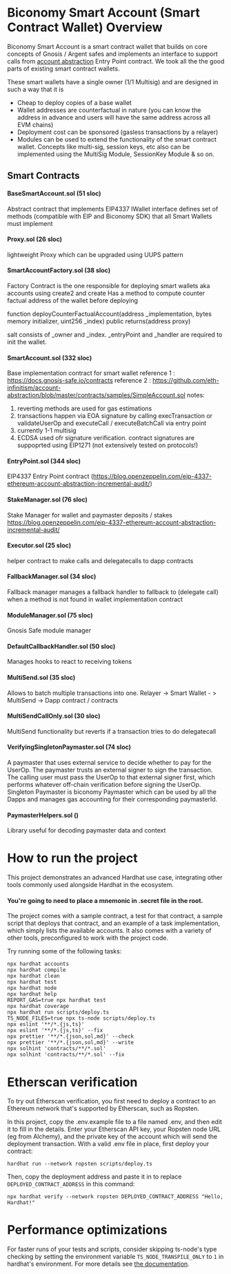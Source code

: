 
# Biconomy Smart Account (Smart Contract Wallet) Overview

Biconomy Smart Account is a smart contract wallet that builds on core concepts of Gnosis / Argent safes and implements an interface to support calls from [account abstraction](https://eips.ethereum.org/EIPS/eip-4337) Entry Point contract. We took all the the good parts of existing smart contract wallets. 

These smart wallets have a single owner (1/1 Multisig) and are designed in such a way that it is

- Cheap to deploy copies of a base wallet
- Wallet addresses are counterfactual in nature (you can know the address in advance and users will have the same address across all EVM chains)
- Deployment cost can be sponsored (gasless transactions by a relayer)
- Modules can be used to extend the functionality of the smart contract wallet. Concepts like multi-sig, session keys, etc also can be implemented using the MultiSig Module, SessionKey Module & so on.

## Smart Contracts

#### BaseSmartAccount.sol (51 sloc)
Abstract contract that implements EIP4337 IWallet interface 
defines set of methods (compatible with EIP and Biconomy SDK) that all Smart Wallets must implement

#### Proxy.sol (26 sloc)
lightweight Proxy which can be upgraded using UUPS pattern

#### SmartAccountFactory.sol (38 sloc)
Factory Contract is the one responsible for deploying smart wallets aka accounts using create2 and create
Has a method to compute counter factual address of the wallet before deploying

function deployCounterFactualAccount(address _implementation, bytes memory initializer, uint256 _index) public returns(address proxy)

salt consists of _owner and _index. _entryPoint and _handler are required to init the wallet. 

#### SmartAccount.sol (332 sloc)
Base implementation contract for smart wallet
reference 1 : https://docs.gnosis-safe.io/contracts
reference 2 : https://github.com/eth-infinitism/account-abstraction/blob/master/contracts/samples/SimpleAccount.sol
notes: 
1) reverting methods are used for gas estimations
2) transactions happen via EOA signature by calling execTransaction or validateUserOp and executeCall / executeBatchCall via entry point
3) currently 1-1 multisig
4) ECDSA used ofr signature verification. contract signatures are suppoprted using EIP1271 (not extensively tested on protocols!)

#### EntryPoint.sol (344 sloc)
EIP4337 Entry Point contract (https://blog.openzeppelin.com/eip-4337-ethereum-account-abstraction-incremental-audit/)

#### StakeManager.sol (76 sloc)
Stake Manager for wallet and paymaster deposits / stakes
https://blog.openzeppelin.com/eip-4337-ethereum-account-abstraction-incremental-audit/

#### Executor.sol (25 sloc)
helper contract to make calls and delegatecalls to dapp contracts
#### FallbackManager.sol (34 sloc)
Fallback manager manages a fallback handler to fallback to (delegate call) when a method is not found in wallet implementation contract
#### ModuleManager.sol (75 sloc)
Gnosis Safe module manager
#### DefaultCallbackHandler.sol (50 sloc)
Manages hooks to react to receiving tokens

#### MultiSend.sol (35 sloc)
Allows to batch multiple transactions into one. Relayer -> Smart Wallet - > MultiSend -> Dapp contract / contracts

#### MultiSendCallOnly.sol (30 sloc)
MultiSend functionality but reverts if a transaction tries to do delegatecall

#### VerifyingSingletonPaymaster.sol (74 sloc)
 A paymaster that uses external service to decide whether to pay for the UserOp. The paymaster trusts an external signer to sign the transaction. The calling user must pass the UserOp to that external signer first, which performs whatever off-chain verification before signing the UserOp. Singleton Paymaster is biconomy Paymaster which can be used by all the Dapps and manages gas accounting for their corresponding paymasterId. 

 #### PaymasterHelpers.sol ()
 Library useful for decoding paymaster data and context

# How to run the project

This project demonstrates an advanced Hardhat use case, integrating other tools commonly used alongside Hardhat in the ecosystem.

#### You're going to need to place a mnemonic in .secret file in the root. ####

The project comes with a sample contract, a test for that contract, a sample script that deploys that contract, and an example of a task implementation, which simply lists the available accounts. It also comes with a variety of other tools, preconfigured to work with the project code.

Try running some of the following tasks:

```shell
npx hardhat accounts
npx hardhat compile
npx hardhat clean
npx hardhat test
npx hardhat node
npx hardhat help
REPORT_GAS=true npx hardhat test
npx hardhat coverage
npx hardhat run scripts/deploy.ts
TS_NODE_FILES=true npx ts-node scripts/deploy.ts
npx eslint '**/*.{js,ts}'
npx eslint '**/*.{js,ts}' --fix
npx prettier '**/*.{json,sol,md}' --check
npx prettier '**/*.{json,sol,md}' --write
npx solhint 'contracts/**/*.sol'
npx solhint 'contracts/**/*.sol' --fix
```

# Etherscan verification

To try out Etherscan verification, you first need to deploy a contract to an Ethereum network that's supported by Etherscan, such as Ropsten.

In this project, copy the .env.example file to a file named .env, and then edit it to fill in the details. Enter your Etherscan API key, your Ropsten node URL (eg from Alchemy), and the private key of the account which will send the deployment transaction. With a valid .env file in place, first deploy your contract:

```shell
hardhat run --network ropsten scripts/deploy.ts
```

Then, copy the deployment address and paste it in to replace `DEPLOYED_CONTRACT_ADDRESS` in this command:

```shell
npx hardhat verify --network ropsten DEPLOYED_CONTRACT_ADDRESS "Hello, Hardhat!"
```

# Performance optimizations

For faster runs of your tests and scripts, consider skipping ts-node's type checking by setting the environment variable `TS_NODE_TRANSPILE_ONLY` to `1` in hardhat's environment. For more details see [the documentation](https://hardhat.org/guides/typescript.html#performance-optimizations).
